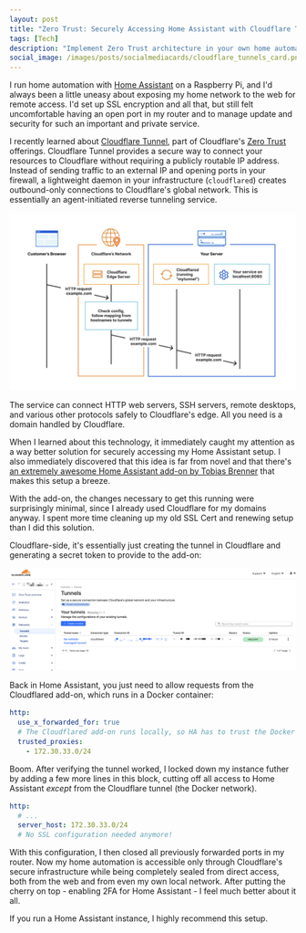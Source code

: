 ```yaml
---
layout: post
title: "Zero Trust: Securely Accessing Home Assistant with Cloudflare Tunnels"
tags: [Tech]
description: "Implement Zero Trust architecture in your own home automation: connect remotely to your Home Assistant instance without opening any ports using Cloudflare Tunnels. Tobias Brenner's Cloudflared add-on for Home Assistant makes this a breeze."
social_image: /images/posts/socialmediacards/cloudflare_tunnels_card.png
---
```


I run home automation with [Home Assistant][1] on a Raspberry Pi, and I'd always been a little uneasy
about exposing my home network to the web for remote access. I'd set up SSL encryption and all that,
but still felt uncomfortable having an open port in my router and to manage update and security for
such an important and private service.

I recently learned about [Cloudflare Tunnel][2], part of Cloudflare's [Zero Trust][3] offerings.
Cloudflare Tunnel provides a secure way to connect your resources to Cloudflare without requiring a
publicly routable IP address. Instead of sending traffic to an external IP and opening ports in your
firewall, a lightweight daemon in your infrastructure (`cloudflared`) creates outbound-only
connections to Cloudflare's global network. This is essentially an agent-initiated reverse tunneling
service.

<img src="/images/posts/cloudflare-tunnel-diagram.png" alt="Cloudflare Tunnel diagram" style="max-width:100%">

The service can connect HTTP web servers, SSH servers, remote desktops, and various other protocols
safely to Cloudflare's edge. All you need is a domain handled by Cloudflare.

When I learned about this technology, it immediately caught my attention as a way better solution
for securely accessing my Home Assistant setup. I also immediately discovered that this idea is far
from novel and that there's [an extremely awesome Home Assistant add-on by Tobias
Brenner][4] that makes this setup a breeze.

With the add-on, the changes necessary to get this running were surprisingly minimal, since I
already used Cloudflare for my domains anyway. I spent more time cleaning up my old SSL Cert and
renewing setup than I did this solution.

Cloudflare-side, it's essentially just creating the tunnel in Cloudflare and generating a secret token to provide to the add-on:

<img src="/images/posts/cloudflare-tunnels-ui.png" alt="Cloudflare Tunnels UI" style="max-width:100%">

Back in Home Assistant, you just need to allow requests from the Cloudflared add-on, which runs in a Docker container:

```yaml
http:
  use_x_forwarded_for: true
  # The Cloudflared add-on runs locally, so HA has to trust the Docker network it runs on.
  trusted_proxies:
    - 172.30.33.0/24
```

Boom. After verifying the tunnel worked, I locked down my instance futher by adding a few more lines
in this block, cutting off all access to Home Assistant _except_ from the Cloudflare tunnel (the Docker network).

```yaml
http:
  # ...
  server_host: 172.30.33.0/24
  # No SSL configuration needed anymore!
```

With this configuration, I then closed all previously forwarded ports in my router. Now my home
automation is accessible only through Cloudflare's secure infrastructure while being completely
sealed from direct access, both from the web and from even my own local network. After putting the
cherry on top - enabling 2FA for Home Assistant - I feel much better about it all.

If you run a Home Assistant instance, I highly recommend this setup.

[1]: https://www.home-assistant.io/
[2]: https://developers.cloudflare.com/cloudflare-one/connections/connect-apps
[3]: https://www.cloudflare.com/learning/security/glossary/what-is-zero-trust/
[4]: https://github.com/brenner-tobias/addon-cloudflared
